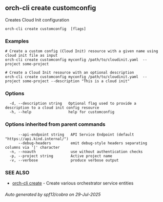 ## orch-cli create customconfig

Creates Cloud Init configuration

```
orch-cli create customconfig  [flags]
```

### Examples

```
# Create a custom config (Cloud Init) resource with a given name using cloud init file as input
orch-cli create customconfig myconfig /path/to/cloudinit.yaml  --project some-project

# Create a Cloud Init resource with an optional description 
orch-cli create customconfig myconfig /path/to/cloudinit.yaml  --project some-project --description "This is a cloud init"
```

### Options

```
  -d, --description string   Optional flag used to provide a description to a cloud init config resource
  -h, --help                 help for customconfig
```

### Options inherited from parent commands

```
      --api-endpoint string   API Service Endpoint (default "https://api.kind.internal/")
      --debug-headers         emit debug-style headers separating columns via '|' character
  -n, --noauth                use without authentication checks
  -p, --project string        Active project name
  -v, --verbose               produce verbose output
```

### SEE ALSO

* [orch-cli create](orch-cli_create.md)	 - Create various orchestrator service entities

###### Auto generated by spf13/cobra on 29-Jul-2025

